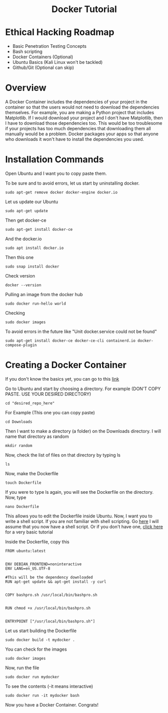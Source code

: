 <div align="center">

# Docker Tutorial
  
</div>

# Ethical Hacking Roadmap

* Basic Penetration Testing Concepts
* Bash scripting
* Docker Containers (Optional)
* Ubuntu Basics (Kali Linux won't be tackled)
* Github/Git (Optional can skip)


# Overview

A Docker Container includes the dependencies of your project in the container so that the users would not need to download the dependencies themselves. For example, you are making a Python project that includes Matplotlib. If I would download your project and I don't have Matplotlib, then I have to download those dependencies too. This would be too troublesome if your projects has too much dependencies that downloading them all manually would be a problem. Docker packages your apps so that anyone who downloads it won't have to install the dependencies you used.



# Installation Commands

Open Ubuntu and I want you to copy paste them.

To be sure and to avoid errors, let us start by uninstalling docker.

```
sudo apt-get remove docker docker-engine docker.io
```
Let us update our Ubuntu
```
sudo apt-get update
```
Then get docker-ce
```
sudo apt-get install docker-ce
```
And the docker.io
```
sudo apt install docker.io
```
Then this one
```
sudo snap install docker
```
Check version
```
docker --version
```
Pulling an image from the docker hub
```
sudo docker run-hello world
```
Checking
```
sudo docker images
```
To avoid errors in the future like "Unit docker.service could not be found"
```
sudo apt-get install docker-ce docker-ce-cli containerd.io docker-compose-plugin
```

# Creating a Docker Container

If you don't know the basics yet, you can go to this [link](https://github.com/Wantook/BasicShell)

Go to Ubuntu and start by choosing a directory. For example (DON'T COPY PASTE. USE YOUR DESIRED DIRECTORY)
```
cd "desired_repo_here"
```
For Example (This one you can copy paste)
```
cd Downloads
```
Then I want to make a directory (a folder) on the Downloads directory. I will name that directory as random
```
mkdir random
```
Now, check the list of files on that directory by typing ls
```
ls
```
Now, make the Dockerfile
```
touch Dockerfile
```
If you were to type ls again, you will see the Dockerfile on the directory. Now, type 
```
nano Dockerfile
```
This allows you to edit the Dockerfile inside Ubuntu. Now, I want you to write a shell script. If you are not familiar with shell scripting. Go [here](https://www.shellscript.sh/)
I will assume that you now have a shell script. Or if you don't have one, [click here](https://github.com/Wantook/BasicShell) for a very basic tutorial

Inside the Dockerfile, copy this
```
FROM ubuntu:latest


ENV DEBIAN_FRONTEND=noninteractive
ENV LANG=en_US.UTF-8

#This will be the dependency downloaded
RUN apt-get update && apt-get install -y curl


COPY bashpro.sh /usr/local/bin/bashpro.sh


RUN chmod +x /usr/local/bin/bashpro.sh


ENTRYPOINT ["/usr/local/bin/bashpro.sh"]
```
Let us start building the Dockerfile
```
sudo docker build -t mydocker .
```
You can check for the images
```
sudo docker images
```
Now, run the file
```
sudo docker run mydocker
```
To see the contents (-it means interactive)
```
sudo docker run -it mydocker bash
```
Now you have a Docker Container. Congrats!





